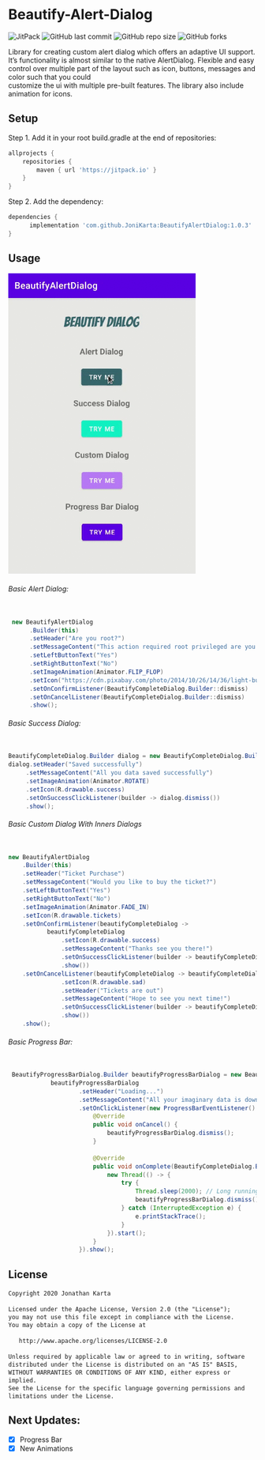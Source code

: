 # Beautify-Alert-Dialog

![JitPack](https://img.shields.io/jitpack/v/github/JoniKarta/BeautifyAlertDialog)
![GitHub last commit](https://img.shields.io/github/last-commit/JoniKarta/BeautifyAlertDialog?color=%23af6b58)
![GitHub repo size](https://img.shields.io/github/repo-size/JoniKarta/BeautifyAlertDialog?color=%23595b83)
![GitHub forks](https://img.shields.io/github/forks/JoniKarta/BeautifyAlertDialog?style=social)

Library for creating custom alert dialog which offers an adaptive UI support. 
It’s functionality is almost similar to the native AlertDialog.
Flexible and easy control over multiple part of the layout such as icon, buttons, messages and color such that you could  
customize the ui with multiple pre-built features.
The library also include animation for icons.


## Setup
Step 1. Add it in your root build.gradle at the end of repositories:
```gradle
allprojects {
    repositories {
        maven { url 'https://jitpack.io' }
    }
}
```

Step 2. Add the dependency:
```gradle
dependencies {
      implementation 'com.github.JoniKarta:BeautifyAlertDialog:1.0.3'
}
```
## Usage
![](Images/BeautifyDialog.gif)

###### Basic Alert Dialog:
```java

 new BeautifyAlertDialog
      .Builder(this)
      .setHeader("Are you root?")
      .setMessageContent("This action required root privileged are you sure you want to proceed")
      .setLeftButtonText("Yes")
      .setRightButtonText("No")
      .setImageAnimation(Animator.FLIP_FLOP)
      .setIcon("https://cdn.pixabay.com/photo/2014/10/26/14/36/light-bulb-503881_960_720.jpg")
      .setOnConfirmListener(BeautifyCompleteDialog.Builder::dismiss)
      .setOnCancelListener(BeautifyCompleteDialog.Builder::dismiss)
      .show();
```

###### Basic Success Dialog:
```java

BeautifyCompleteDialog.Builder dialog = new BeautifyCompleteDialog.Builder(this);
dialog.setHeader("Saved successfully")
     .setMessageContent("All you data saved successfully")
     .setImageAnimation(Animator.ROTATE)
     .setIcon(R.drawable.success)
     .setOnSuccessClickListener(builder -> dialog.dismiss())
     .show();                 
```

###### Basic Custom Dialog With Inners Dialogs
```java                    

new BeautifyAlertDialog
    .Builder(this)
    .setHeader("Ticket Purchase")
    .setMessageContent("Would you like to buy the ticket?")
    .setLeftButtonText("Yes")
    .setRightButtonText("No")
    .setImageAnimation(Animator.FADE_IN)
    .setIcon(R.drawable.tickets)
    .setOnConfirmListener(beautifyCompleteDialog ->
           beautifyCompleteDialog
               .setIcon(R.drawable.success)
               .setMessageContent("Thanks see you there!")
               .setOnSuccessClickListener(builder -> beautifyCompleteDialog.dismiss())
               .show())
    .setOnCancelListener(beautifyCompleteDialog -> beautifyCompleteDialog
               .setIcon(R.drawable.sad)
               .setHeader("Tickets are out")
               .setMessageContent("Hope to see you next time!")
               .setOnSuccessClickListener(builder -> beautifyCompleteDialog.dismiss())
               .show())
    .show();
```

###### Basic Progress Bar:
```java

 BeautifyProgressBarDialog.Builder beautifyProgressBarDialog = new BeautifyProgressBarDialog.Builder(this);
            beautifyProgressBarDialog
                    .setHeader("Loading...")
                    .setMessageContent("All your imaginary data is downloading please wait until we finish")
                    .setOnClickListener(new ProgressBarEventListener() {
                        @Override
                        public void onCancel() {
                            beautifyProgressBarDialog.dismiss();
                        }

                        @Override
                        public void onComplete(BeautifyCompleteDialog.Builder beautifyCompleteDialog) {
                            new Thread(() -> {
                                try {
                                    Thread.sleep(2000); // Long running task
                                    beautifyProgressBarDialog.dismiss();
                                } catch (InterruptedException e) {
                                    e.printStackTrace();
                                }
                            }).start();
                        }
                    }).show();
```


## License

    Copyright 2020 Jonathan Karta

    Licensed under the Apache License, Version 2.0 (the "License");
    you may not use this file except in compliance with the License.
    You may obtain a copy of the License at

       http://www.apache.org/licenses/LICENSE-2.0

    Unless required by applicable law or agreed to in writing, software
    distributed under the License is distributed on an "AS IS" BASIS,
    WITHOUT WARRANTIES OR CONDITIONS OF ANY KIND, either express or implied.
    See the License for the specific language governing permissions and
    limitations under the License.

## Next Updates:
- [X] Progress Bar
- [X] New Animations 
